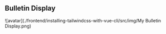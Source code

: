 ## Bulletin Display

![avatar](./frontend/installing-tailwindcss-with-vue-cli/src/img/My Bulletin Display.png)
